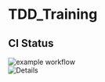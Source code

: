 # TDD_Training

## CI Status
![example workflow](https://github.com/odin568/TDD_TRAINING/actions/workflows/gradle.yml/badge.svg)  
![Details](https://github.com/odin568/TDD_Training/actions/workflows/gradle.yml)
